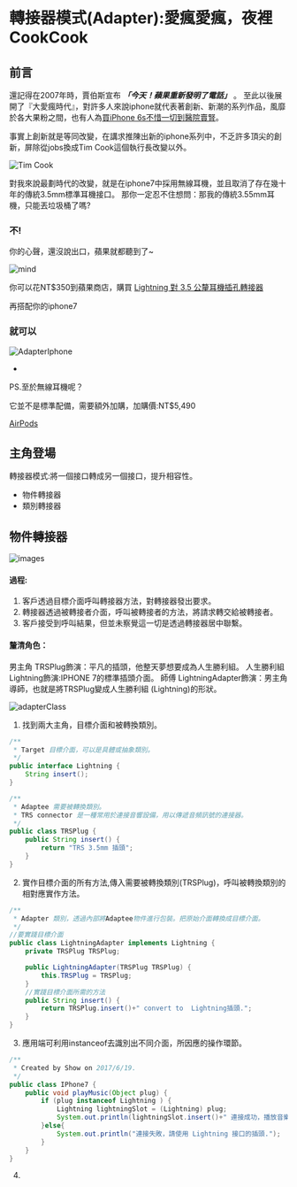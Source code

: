 # 轉接器模式(Adapter):愛瘋愛瘋，夜裡CookCook #

## 前言 ##

還記得在2007年時，賈伯斯宣布 ***「今天！蘋果重新發明了電話」*** 。
至此以後展開了『大愛瘋時代』，對許多人來說iphone就代表著創新、新潮的系列作品，風靡於各大果粉之間，也有人為[買iPhone 6s不惜一切到醫院賣腎](http://www.appledaily.com.tw/realtimenews/article/new/20150915/691838/)。

事實上創新就是等同改變，在講求推陳出新的iphone系列中，不乏許多頂尖的創新，屏除從jobs換成Tim Cook這個執行長改變以外。

![Tim Cook](http://123)

對我來說最劃時代的改變，就是在iphone7中採用無線耳機，並且取消了存在幾十年的傳統3.5mm標準耳機接口。
那你一定忍不住想問：那我的傳統3.55mm耳機，只能丟垃圾桶了嗎?
### 不! ###
你的心聲，還沒說出口，蘋果就都聽到了~

![mind](http://123)

你可以花NT$350到蘋果商店，購買
[Lightning 對 3.5 公釐耳機插孔轉接器
](https://www.apple.com/tw/shop/product/MMX62FE/A/lightning-%E5%B0%8D-35-%E5%85%AC%E9%87%90%E8%80%B3%E6%A9%9F%E6%8F%92%E5%AD%94%E8%BD%89%E6%8E%A5%E5%99%A8)

再搭配你的iphone7

### 就可以 ###

![AdapterIphone](http://123)

-

PS.至於無線耳機呢？

它並不是標準配備，需要額外加購，加購價:NT$5,490

[AirPods](https://www.apple.com/tw/shop/product/MMEF2TA/A/airpods?fnode=36a4f29340c054879ca1f90063ad61dfe7976a7103a6bd1f51b225bddf79c8d2d2f5c5c6128fc7b17d5aad2012e85b56f68284f5295b1642fab80004a83457cea7d18c2a650ab29cd3345fd542e6e15270151d32edc59b7b6218a604f64a366b43224ea3b3c63c44e6ffe5422a5cb72b942672f41900e7bfcfabf94006d9518e)


## 主角登場 ##

轉接器模式:將一個接口轉成另一個接口，提升相容性。

- 物件轉接器
- 類別轉接器

## 物件轉接器 ##

![images](http://123)

#### 過程: ####

1. 客戶透過目標介面呼叫轉接器方法，對轉接器發出要求。
2. 轉接器透過被轉接者介面，呼叫被轉接者的方法，將請求轉交給被轉接者。
3. 客戶接受到呼叫結果，但並未察覺這一切是透過轉接器居中聯繫。


#### 釐清角色： ####

男主角 TRSPlug飾演：平凡的插頭，他整天夢想要成為人生勝利組。
人生勝利組 Lightning飾演:IPHONE 7的標準插頭介面。
師傅 LightningAdapter飾演：男主角導師，也就是將TRSPlug變成人生勝利組 (Lightning)的形狀。

![adapterClass](http://123)

1. 找到兩大主角，目標介面和被轉換類別。

~~~java
/**
 * Target 目標介面，可以是具體或抽象類別。
 */
public interface Lightning {
    String insert();
}

/**
 * Adaptee 需要被轉換類別。
 * TRS connector 是一種常用於連接音響設備，用以傳遞音頻訊號的連接器。
 */
public class TRSPlug {
    public String insert() {
        return "TRS 3.5mm 插頭";
    }
}
~~~

2. 實作目標介面的所有方法,傳入需要被轉換類別(TRSPlug)，呼叫被轉換類別的相對應實作方法。

~~~java
/**
 * Adapter 類別，透過內部將Adaptee物件進行包裝。把原始介面轉換成目標介面。
 */
//要實踐目標介面
public class LightningAdapter implements Lightning {
    private TRSPlug TRSPlug;

    public LightningAdapter(TRSPlug TRSPlug) {
        this.TRSPlug = TRSPlug;
    }
    //實踐目標介面所需的方法
    public String insert() {
        return TRSPlug.insert()+" convert to  Lightning插頭.";
    }
}
~~~

3. 應用端可利用instanceof去識別出不同介面，所因應的操作環節。

~~~java
/**
 * Created by Show on 2017/6/19.
 */
public class IPhone7 {
    public void playMusic(Object plug) {
        if (plug instanceof Lightning ) {
            Lightning lightningSlot = (Lightning) plug;
            System.out.println(lightningSlot.insert()+" 連接成功，播放音樂中。");
        }else{
            System.out.println("連接失敗，請使用 Lightning 接口的插頭.");
        }
    }
}
~~~

4. 
